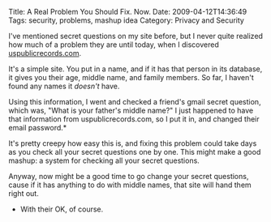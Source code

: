 Title: A Real Problem You Should Fix. Now.
Date: 2009-04-12T14:36:49
Tags: security, problems, mashup idea
Category: Privacy and Security


I've mentioned secret questions on my site before, but I never quite realized how much of a problem they are until today, when I discovered <a href="http://uspublicrecords.com" target="_blank">uspublicrecords.com</a>.

It's a simple site. You put in a name, and if it has that person in its database, it gives you their age, middle name, and family members. So far, I haven't found any names it <i>doesn't</i> have.

Using this information, I went and checked a friend's gmail secret question, which was, "What is your father's middle name?" I just happened to have that information from uspublicrecords.com, so I put it in, and changed their email password.* 

It's pretty creepy how easy this is, and fixing this problem could take days as you check all your secret questions one by one. This might make a good mashup: a system for checking all your secret questions.

Anyway, now might be a good time to go change your secret questions, cause if it has anything to do with middle names, that site will hand them right out.

* With their OK, of course.
